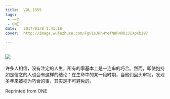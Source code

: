 ```yaml
---
title:	VOL.1555
tags:
 - 一个
 - ONE
date:	2017/01/8 1:41:18
cover:	http://image.wufazhuce.com/FgV1sJRhHYefN8FNRkJJIXpKbI97

---
```

![](http://image.wufazhuce.com/FgV1sJRhHYefN8FNRkJJIXpKbI97)
---

许多人相信，没有注定的人生，所有的事基本上是一连串的巧合。然而，即使抱持如是信念的人也会有这样的结论：在生命中的某一段时期，当他们回头审视，发现多年来被视为巧合的事，其实是不可避免的。
 
Reprinted from ONE
